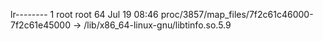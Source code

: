 lr-------- 1 root root 64 Jul 19 08:46 proc/3857/map_files/7f2c61c46000-7f2c61e45000 -> /lib/x86_64-linux-gnu/libtinfo.so.5.9
